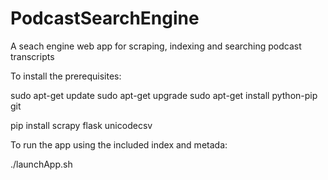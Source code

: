 # PodcastSearchEngine

A seach engine web app for scraping, indexing and searching podcast transcripts

To install the prerequisites: 

sudo apt-get update
sudo apt-get upgrade
sudo apt-get install python-pip git

pip install scrapy flask unicodecsv


To run the app using the included index and metada:

./launchApp.sh


